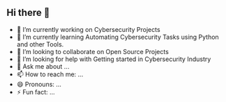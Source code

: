 ## Hi there 👋

- 🔭 I’m currently working on Cybersecurity Projects
- 🌱 I’m currently learning Automating Cybersecurity Tasks using Python and other Tools.
- 👯 I’m looking to collaborate on Open Source Projects
- 🤔 I’m looking for help with Getting started in Cybersecurity Industry
- 💬 Ask me about ...
- 📫 How to reach me: ...
- 😄 Pronouns: ...
- ⚡ Fun fact: ...

